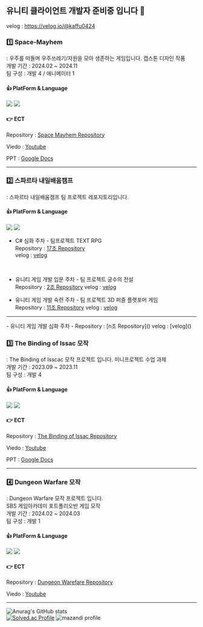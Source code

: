 ## 유니티 클라이언트 개발자 준비중 입니다 👋

velog  : https://velog.io/@kaffu0424
</br>

### 1️⃣ Space-Mayhem
: 우주를 떠돌며 우주쓰레기/자원을 모아 생존하는 게임입니다.
캡스톤 디자인 작품<br>
개발 기간 : 2024.02 ~ 2024.11<br>
팀 구성 : 개발 4 / 애니메이터 1

#### 👍 PlatForm & Language
<img src="https://img.shields.io/badge/UNITY-3C5280?style=flat-square&logo=Unity&logoColor=white"/> <img src="https://img.shields.io/badge/C%23-00599C?style=flat-square&logo=c-sharp&logoColor=white"/>

#### 👉 ECT
Repository  : [Space Mayhem Repository](https://github.com/Newbie-Appealer/Space-Mayhem)

Viedo       : [Youtube](https://youtu.be/AnYdyji6FxM?si=5NJ4vNIoWBMEvAJh)

PPT         : [Google Docs](https://docs.google.com/presentation/d/1mru2w6e5_sYrYJNinHomeGzJKDLzcbZB/edit#slide=id.p1)
</br>

<hr>

### 2️⃣ 스파르타 내일배움캠프
: 스파르타 내일배움캠프 팀 프로젝트 레포지토리입니다.

#### 👍 PlatForm & Language
<img src="https://img.shields.io/badge/UNITY-3C5280?style=flat-square&logo=Unity&logoColor=white"/> <img src="https://img.shields.io/badge/C%23-00599C?style=flat-square&logo=c-sharp&logoColor=white"/>

 - C# 심화 주차 - 팀프로젝트 TEXT RPG <br>
Repository : [17조 Repository](https://github.com/kaffu0424/TeamRPG_17)<br>
velog      : [velog](https://velog.io/@kaffu0424/내배캠-팀프로젝트-마무리-TEXT-RPG)
</br>

- 유니티 게임 개발 입문 주차 - 팀 프로젝트 궁수의 전설 </br>
Repository : [2조 Repository](https://github.com/SpartaTeam2/Sparta_Team2)
velog      : [velog](https://velog.io/@kaffu0424/내배캠-프로젝트-마무리-궁수의전설)

- 유니티 게임 개발 숙련 주차 - 팀 프로젝트 3D 퍼즐 플랫포머 게임 <br>
Repository : [11조 Repository](https://github.com/Sparta-Team11-Puzzle/Sparta_Puzzle)
velog      : [velog](https://velog.io/@kaffu0424/3D-퍼즐-플랫포머-게임-팀프로젝트-마무리)

<hr>
- 유니티 게임 개발 심화 주차 -
Repository : [n조 Repository]()
velog      : [velog]()

### 3️⃣ The Binding of Issac 모작 
: The Binding of Isscac 모작 프로젝트 입니다.
미니프로젝트 수업 과제<br>
개발 기간 : 2023.09 ~ 2023.11<br>
팀 구성 : 개발 4

#### 👍 PlatForm & Language
<img src="https://img.shields.io/badge/UNITY-3C5280?style=flat-square&logo=Unity&logoColor=white"/> <img src="https://img.shields.io/badge/C%23-00599C?style=flat-square&logo=c-sharp&logoColor=white"/>

#### 👉 ECT
Repository  : [The Binding of Issac Repository](https://github.com/IGC-The-Binding-Of-Issac)

Viedo       : [Youtube](https://www.youtube.com/watch?v=0n2EI_Dh5ko)

PPT         : [Google Docs](https://docs.google.com/presentation/d/1i3ZaaJ573T6M0k1iqAfXqhrbNu8Uze4F/edit?rtpof=true&sd=true)
</br>

<hr>

### 4️⃣ Dungeon Warfare 모작
: Dungeon Warfare 모작 프로젝트 입니다.<br>
SBS 게임아카데미 포트폴리오반 게임 모작<br>
개발 기간 : 2024.02 ~ 2024.03<br>
팀 구성 : 개발 1

#### 👍 PlatForm & Language
<img src="https://img.shields.io/badge/UNITY-3C5280?style=flat-square&logo=Unity&logoColor=white"/> <img src="https://img.shields.io/badge/C%23-00599C?style=flat-square&logo=c-sharp&logoColor=white"/>

#### 👉 ECT
Repository  : [Dungeon Warefare Repository](https://github.com/kaffu0424/DungeonWarfare)

Viedo       : [Youtube](https://www.youtube.com/watch?v=UGb589c2sPg)
</br>
<hr>

![Anurag's GitHub stats](https://github-readme-stats.vercel.app/api?username=kaffu0424&show_icons=true&theme=radical)
<br>
[![Solved.ac Profile](http://mazassumnida.wtf/api/v2/generate_badge?boj=kaffu)](https://solved.ac/kaffu)
![mazandi profile](http://mazandi.herokuapp.com/api?handle=kaffu&theme=dark)
